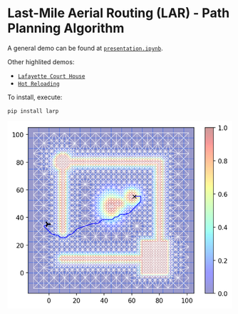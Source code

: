 # Last-Mile Aerial Routing (LAR) - Path Planning Algorithm

A general demo can be found at [`presentation.ipynb`](https://github.com/wzjoriv/Larp/blob/main/presentation.ipynb).

Other highlited demos:
* [`Lafayette Court House`](https://github.com/wzjoriv/Larp/blob/main/docs/demos/Lafayette%20Court%20House/presentation.ipynb)
* [`Hot Reloading`](https://github.com/wzjoriv/Larp/blob/main/docs/demos/Hot%20Reloading%20in%20Room/presentation.ipynb)

To install, execute:
```bash
pip install larp
```

![alt text](https://github.com/wzjoriv/Larp/blob/main/docs/imgs/route_graph.png?raw=true)